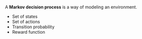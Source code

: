 A **Markov decision process** is a way of modeling an environment.

* Set of states
* Set of actions
* Transition probability
* Reward function